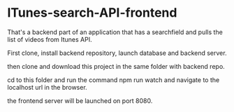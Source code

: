 # ITunes-search-API-frontend


That's a backend part of an application that has a searchfield and pulls the list of videos from Itunes API.

First clone, install backend repository, launch database and backend server.

then clone and download this project in the same folder with backend repo.

cd to this folder and run the command npm run watch and navigate to the localhost url in the browser.

the frontend server will be launched on port 8080.
